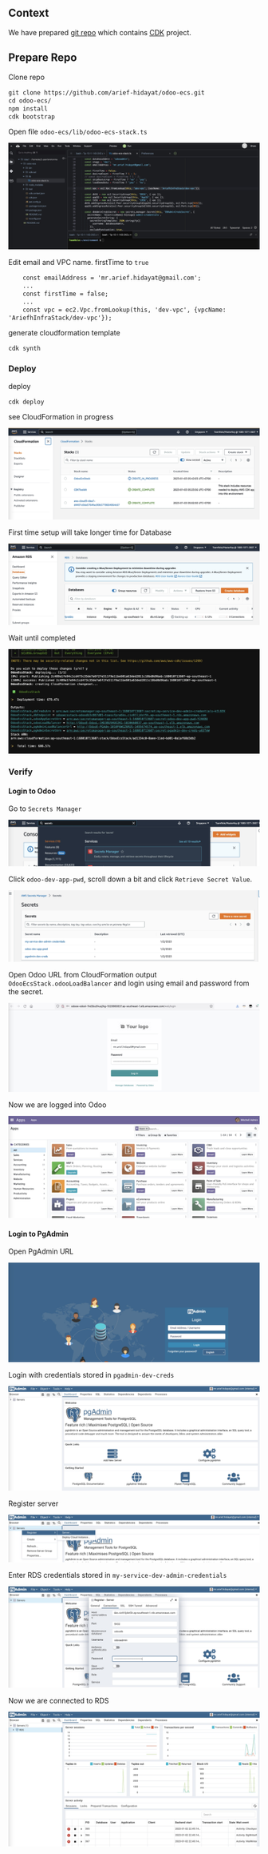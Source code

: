 ## Context

We have prepared [git repo](https://github.com/arief-hidayat/odoo-ecs) which contains [CDK](https://aws.amazon.com/cdk/) project.

## Prepare Repo

Clone repo

```
git clone https://github.com/arief-hidayat/odoo-ecs.git
cd odoo-ecs/
npm install
cdk bootstrap

```

Open file `odoo-ecs/lib/odoo-ecs-stack.ts`

![ecs stack](./static/004b-odoo-ecs-stack.jpg)

Edit email and VPC name. firstTime to `true`

```
    const emailAddress = 'mr.arief.hidayat@gmail.com';
    ...
    const firstTime = false;
    ...
    const vpc = ec2.Vpc.fromLookup(this, 'dev-vpc', {vpcName: 'AriefhInfraStack/dev-vpc'});
```

generate cloudformation template 

```
cdk synth
```

### Deploy
deploy

```
cdk deploy
```
see CloudFormation in progress

![cloudformation in progress](./static/004c-cloudformation-in-progress.jpg)

First time setup will take longer time for Database

![rds](./static/004d-rds-in-progress.jpg)

Wait until completed

![complete](./static/004e-cloudformation-output.jpg)


### Verify

#### Login to Odoo

Go to `Secrets Manager`

![to sm](./static/005a-to-secret-manager.jpg)

Click `odoo-dev-app-pwd`, scroll down a bit and click `Retrieve Secret Value`.

![odoo-dev-app-pwd](./static/005b-odoo-dev-app-pwd.jpg)

Open Odoo URL from CloudFormation output `OdooEcsStack.odooLoadBalancer` and login using email and password from the secret.

![odoo login](./static/005c-login-to-odoo.jpg)

Now we are logged into Odoo

![odoo logged in](./static/005d-logged-in.jpg)

#### Login to PgAdmin

Open PgAdmin URL

![open pgadmin](./static/006a-open-pgadmin.jpg)

Login with credentials stored in `pgadmin-dev-creds`

![login pgadmin](./static/006b-logged-in-pgadmin.jpg)

Register server

![register server](./static/006c-register-server.jpg)

Enter RDS credentials stored in `my-service-dev-admin-credentials`

![enter rds creds](./static/006d-enter-rds-credential.jpg)

Now we are connected to RDS

![connected to rds](./static/006e-connected-to-rds.jpg)






